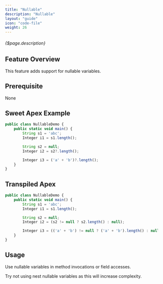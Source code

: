 ```yaml
---
title: "Nullable"
description: "Nullable"
layout: "guide"
icon: "code-file"
weight: 26
---
```


###### {$page.description}

<article id="1">

## Feature Overview

This feature adds support for nullable variables.

</article>

<article id="2">

## Prerequisite

None

</article>

<article id="3">

## Sweet Apex Example

```javascript
public class NullableDemo {
    public static void main() {
        String s1 = 'abc';
        Integer i1 = s1.length();

        String s2 = null;
        Integer i2 = s2?.length();

        Integer i3 = ('a' + 'b')?.length();
    }
}
```

</article>

<article id="4">

## Transpiled Apex

```javascript
public class NullableDemo {
    public static void main() {
        String s1 = 'abc';
        Integer i1 = s1.length();

        String s2 = null;
        Integer i2 = (s2 != null ? s2.length() : null);

        Integer i3 = (('a' + 'b') != null ? ('a' + 'b').length() : null);
    }
}
```

</article>

<article id="5">

## Usage

Use nullable variables in method invocations or field accesses.

Try not using nest nullable variables as this will increase complexity.

</article>
